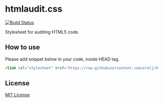 
# htmlaudit.css

[![Build Status](https://travis-ci.com/erolj/cssaudit.svg?branch=master)](https://travis-ci.com/erolj/cssaudit)

Stylesheet for auditing HTML5 code.

## How to use

Please add snippet below in your code, inside HEAD tag.

```html
<link rel="stylesheet" href="https://raw.githubusercontent.com/erolj/htmlaudit/master/htmlaudit.min.css" crossorigin="anonymous">
```

## License

[MIT License](https://github.com/erolj/htmlaudit/blob/master/LICENSE)